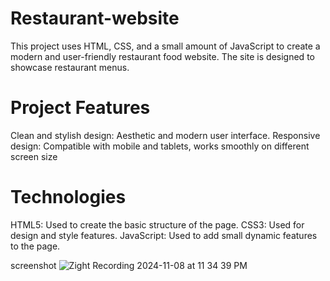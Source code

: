 # Restaurant-website 

This project uses HTML, CSS, and a small amount of JavaScript to create a modern and user-friendly restaurant food website. 
The site is designed to showcase restaurant menus.

# Project Features 
 Clean and stylish design: Aesthetic and modern user interface. 
 Responsive design: Compatible with mobile and tablets, works smoothly on different screen size

# Technologies 
HTML5: Used to create the basic structure of the page.
CSS3: Used for design and style features.
JavaScript: Used to add small dynamic features to the page.

screenshot
![Zight Recording 2024-11-08 at 11 34 39 PM](https://github.com/user-attachments/assets/86801cbb-2938-4772-b3d6-6844d47ac4de)



